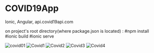 # COVID19App
Ionic, Angular, api.covid19api.com

on project's root directory(where package.json is located) : 
#npm install
#ionic build
#ionic serve

![covid01](https://user-images.githubusercontent.com/29349064/79072921-6588e400-7d05-11ea-926a-d32b489eba32.jpg)
![Covid1](https://user-images.githubusercontent.com/29349064/80079828-99200580-8572-11ea-94b2-ac6da63c4122.png)
![Covid2](https://user-images.githubusercontent.com/29349064/80079836-9b825f80-8572-11ea-9987-7f7d9fa49e3f.png)
![Covid3](https://user-images.githubusercontent.com/29349064/80079844-9d4c2300-8572-11ea-8e07-449ac9bcc6e9.png)
![Covid4](https://user-images.githubusercontent.com/29349064/80079850-a0dfaa00-8572-11ea-82ef-1c0f5758a7eb.png)

